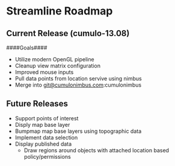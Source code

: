 Streamline Roadmap
===

Current Release (cumulo-13.08)
---

####Goals####

* Utilize modern OpenGL pipeline
* Cleanup view matrix configuration
* Improved mouse inputs
* Pull data points from location servive using nimbus
* Merge into git@cumulonimbus.com:cumulonimbus

Future Releases
---

* Support points of interest
* Disply map base layer
* Bumpmap map base layers using topographic data
* Implement data selection
* Display published data
	* Draw regions around objects with attached location based policy/permissions
